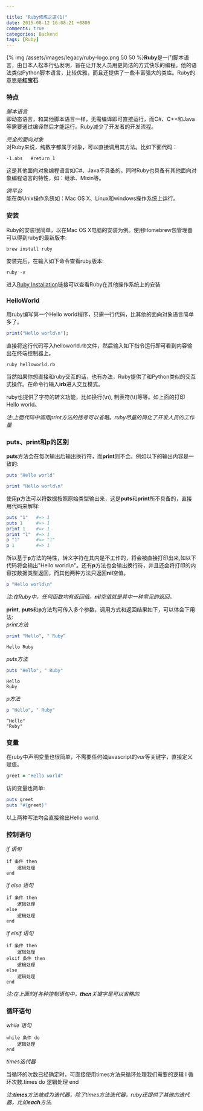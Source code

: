 ```yaml
---

title: "Ruby修炼之道(1)"
date: 2015-08-12 16:08:21 +0800
comments: true
categories: Backend
tags: [Ruby]
---
```

{% img /assets/images/legacy/ruby-logo.png 50 50 %}**Ruby**是一门脚本语言，由日本人松本行弘发明，旨在让开发人员用更简洁的方式快乐的编程。他的语法类似Python脚本语言，比较优雅，而且还提供了一些丰富强大的类库。Ruby的意思是**红宝石**.

### 特点
*脚本语言*   
即动态语言，和其他脚本语言一样，无需编译即可直接运行，而C#、C++和Java等需要通过编译然后才能运行。Ruby减少了开发者的开发流程。

<!-- more -->
	
*完全的面向对象*  
对Ruby来说，纯数字都属于对象，可以直接调用其方法。比如下面代码：   
```
-1.abs   #return 1
```
	
这是其他面向对象编程语言如C#、Java不具备的。同时Ruby也具备有其他面向对象编程语言的特性，如：继承、Mixin等。
	
*跨平台*   
能在类Unix操作系统如：Mac OS X、Linux和windows操作系统上运行。
	
### 安装   
Ruby的安装很简单，以在Mac OS X电脑的安装为例。使用Homebrew包管理器可以得到ruby的最新版本:   
``` 
brew install ruby
```

安装完后，在输入如下命令查看ruby版本:   
``` 
ruby -v
```

进入[Ruby Installation](https://www.ruby-lang.org/en/documentation/installation/)链接可以查看Ruby在其他操作系统上的安装

### HelloWorld
用ruby编写第一个Hello world程序，只需一行代码，比其他的面向对象语言简单多了。   
``` ruby
print("Hello world\n");
```

直接将这行代码写入helloworld.rb文件，然后输入如下指令运行即可看到内容输出在终端控制器上。   
```
ruby helloworld.rb
``` 

当然如果你想直接和ruby交互的话，也有办法，Ruby提供了和Python类似的交互式操作。在命令行输入**irb**进入交互模式。

ruby也提供了字符的转义功能，比如换行(\n), 制表符(\t)等等。如上面的打印Hello world。

*注:上面代码中调用print方法的括号可以省略。ruby尽量的简化了开发人员的工作量*


### puts、print和p的区别
**puts**方法会在每次输出后输出换行符，而**print**则不会。例如以下的输出内容是一致的:
``` ruby
puts "Helle world"

print "Hello world\n"
```

使用**p**方法可以将数据按照原始类型输出来，这是**puts**和**print**所不具备的，直接用代码来解释:
``` ruby
puts "1"   #=> 1
puts 1     #=> 1
print 1    #=> 1
print "1"  #=> 1
p "1"      #=> "1"
p 1        #=> 1
```

所以基于**p**方法的特性，转义字符在其内是不工作的，将会被直接打印出来,如以下代码将会输出"Hello world\n"。还有**p**方法也会输出换行符，并且还会将打印的内容按数据类型返回，而其他两种方法只返回**nil**空值。
``` ruby
p "Hello world\n"  
```

*注:在Ruby中，任何函数均有返回值。**nil**空值就是其中一种常见的返回。*

**print**, **puts**和**p**方法均可传入多个参数，调用方式和返回结果如下，可以体会下用法:  
*print方法*    
``` ruby
print "Hello", " Ruby“
```

	Hello Ruby

*puts方法*   
``` ruby
puts "Hello", " Ruby"
```

	Hello
	Ruby

*p方法*	   
``` ruby
p "Hello", " Ruby"
```

	”Hello"
	"Ruby"


### 变量
在ruby中声明变量也很简单，不需要任何如javascript的*var*等关键字，直接定义赋值。

``` ruby
greet = "Hello world"
```

访问变量也简单:   

``` ruby
puts greet
puts "#{greet}"
```    
以上两种写法均会直接输出Hello world.

### 控制语句
*if 语句*   

	if 条件 then
  		逻辑处理
	end
	
*if else 语句*
	
	if 条件 then
		逻辑处理
	else
		逻辑处理
	end
	
*if elsif 语句*

	if 条件 then
		逻辑处理
	elsif 条件 then
		逻辑处理
	else
		逻辑处理
	end

*注:在上面的if各种控制语句中，**then**关键字是可以省略的.*

### 循环语句
*while 语句*

	while 条件 do
		逻辑处理
	end
	
	
*times迭代器*

当循环的次数已经确定时，可直接使用times方法来循环处理我们需要的逻辑
	I
	循环次数.times do 
		逻辑处理
	end

*注:**times**方法被成为迭代器，除了times方法迭代器，ruby还提供了其他的迭代器，比如**each**方法.*

	

